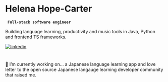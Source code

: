 # Helena Hope-Carter

**` Full-stack software engineer`**

Building language learning, productivity and music tools in Java, Python and frontend TS frameworks.

<p align="left">
 <a href="https://www.linkedin.com/in/helenahc/">
  <img alt="linkedin" src="https://custom-icon-badges.demolab.com/badge/linkedin-blue.svg?logo=link&logoColor=white" />
 </a>
</p>

#
🔭 I’m currently working on... a Japanese language learning app and love letter to the open source Japanese langauge learning developer community that raised me.
